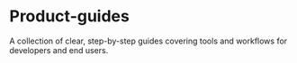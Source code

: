 # Product-guides
A collection of clear, step-by-step guides covering tools and workflows for developers and end users.
